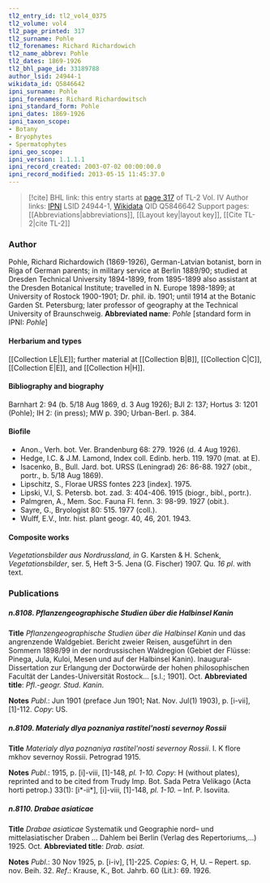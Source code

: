 ```yaml
---
tl2_entry_id: tl2_vol4_0375
tl2_volume: vol4
tl2_page_printed: 317
tl2_surname: Pohle
tl2_forenames: Richard Richardowich
tl2_name_abbrev: Pohle
tl2_dates: 1869-1926
tl2_bhl_page_id: 33189788
author_lsid: 24944-1
wikidata_id: Q5846642
ipni_surname: Pohle
ipni_forenames: Richard Richardowitsch
ipni_standard_form: Pohle
ipni_dates: 1869-1926
ipni_taxon_scope: 
- Botany
- Bryophytes
- Spermatophytes
ipni_geo_scope: 
ipni_version: 1.1.1.1
ipni_record_created: 2003-07-02 00:00:00.0
ipni_record_modified: 2013-05-15 11:45:37.0
---
```


> [!cite] BHL link: this entry starts at [page 317](https://www.biodiversitylibrary.org/page/33189788) of TL-2 Vol. IV
> Author links: [IPNI](https://www.ipni.org/a/24944-1) LSID 24944-1, [Wikidata](https://www.wikidata.org/wiki/Q5846642) QID Q5846642
> Support pages: [[Abbreviations|abbreviations]], [[Layout key|layout key]], [[Cite TL-2|cite TL-2]]

### Author

Pohle, Richard Richardowich (1869-1926), German-Latvian botanist, born in Riga of German parents; in military service at Berlin 1889/90; studied at Dresden Technical University 1894-1899, from 1895-1899 also assistant at the Dresden Botanical Institute; travelled in N. Europe 1898-1899; at University of Rostock 1900-1901; Dr. phil. ib. 1901; until 1914 at the Botanic Garden St. Petersburg; later professor of geography at the Technical University of Braunschweig. 
**Abbreviated name**: *Pohle* \[standard form in IPNI: *Pohle*\]

#### Herbarium and types

[[Collection LE|LE]]; further material at [[Collection B|B]], [[Collection C|C]], [[Collection E|E]], and [[Collection H|H]].

#### Bibliography and biography

Barnhart 2: 94 (b. 5/18 Aug 1869, d. 3 Aug 1926); BJI 2: 137; Hortus 3: 1201 (Pohle); IH 2: (in press); MW p. 390; Urban-Berl. p. 384.

#### Biofile

- Anon., Verh. bot. Ver. Brandenburg 68: 279. 1926 (d. 4 Aug 1926).
- Hedge, I.C. & J.M. Lamond, Index coll. Edinb. herb. 119. 1970 (mat. at E).
- Isacenko, B., Bull. Jard. bot. URSS (Leningrad) 26: 86-88. 1927 (obit., portr., b. 5/18 Aug 1869).
- Lipschitz, S., Florae URSS fontes 223 \[index\]. 1975.
- Lipski, V.I, S. Petersb. bot. zad. 3: 404-406. 1915 (biogr., bibl., portr.).
- Palmgren, A., Mem. Soc. Fauna Fl. fenn. 3: 98-99. 1927 (obit.).
- Sayre, G., Bryologist 80: 515. 1977 (coll.).
- Wulff, E.V., Intr. hist. plant geogr. 40, 46, 201. 1943.

#### Composite works

*Vegetationsbilder aus Nordrussland, in* G. Karsten & H. Schenk, *Vegetationsbilder*, ser. 5, Heft 3-5. Jena (G. Fischer) 1907. Qu. *16 pl*. with text.

### Publications

##### n.8108. Pflanzengeographische Studien über die Halbinsel Kanin

**Title**
*Pflanzengeographische Studien über die Halbinsel Kanin* und das angrenzende Waldgebiet. Bericht zweier Reisen, ausgeführt in den Sommern 1898/99 in der nordrussischen Waldregion (Gebiet der Flüsse: Pinega, Jula, Kuloi, Mesen und auf der Halbinsel Kanin). Inaugural-Dissertation zur Erlangung der Doctorwürde der hohen philosophischen Facultät der Landes-Universität Rostock... \[s.l.; 1901\]. Oct.
**Abbreviated title**: *Pfl*.-*geogr. Stud. Kanin*.

**Notes**
*Publ*.: Jun 1901 (preface Jun 1901; Nat. Nov. Jul(1) 1903), p. \[i-vii\], \[1\]-112. *Copy*: US.

##### n.8109. Materialy dlya poznaniya rastitel'nosti severnoy Rossii

**Title**
*Materialy dlya poznaniya rastitel'nosti severnoy Rossii*. I. K flore mkhov severnoy Rossii. Petrograd 1915.

**Notes**
*Publ*.: 1915, p. \[i\]-viii, \[1\]-148, *pl. 1-10. Copy*: H (without plates), reprinted and to be cited from Trudy Imp. Bot. Sada Petra Velikago (Acta horti petrop.) 33(1): \[i\*-ii\*\], \[i\]-viii, \[1\]-148, *pl. 1-10.* – Inf. P. Isoviita.

##### n.8110. Drabae asiaticae

**Title**
*Drabae asiaticae* Systematik und Geographie nord– und mittelasiatischer Draben ... Dahlem bei Berlin (Verlag des Repertoriums,...) 1925. Oct.
**Abbreviated title**: *Drab. asiat.*

**Notes**
*Publ*.: 30 Nov 1925, p. \[i-iv\], \[1\]-225. *Copies*: G, H, U. – Repert. sp. nov. Beih. 32.
*Ref*.: Krause, K., Bot. Jahrb. 60 (Lit.): 69. 1926.

